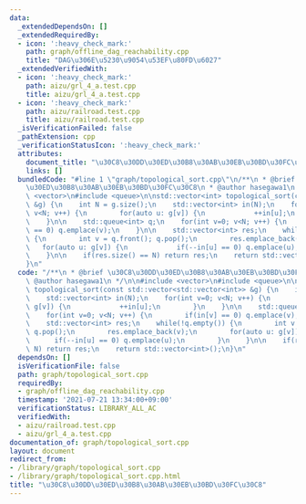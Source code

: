 ```yaml
---
data:
  _extendedDependsOn: []
  _extendedRequiredBy:
  - icon: ':heavy_check_mark:'
    path: graph/offline_dag_reachability.cpp
    title: "DAG\u306E\u5230\u9054\u53EF\u80FD\u6027"
  _extendedVerifiedWith:
  - icon: ':heavy_check_mark:'
    path: aizu/grl_4_a.test.cpp
    title: aizu/grl_4_a.test.cpp
  - icon: ':heavy_check_mark:'
    path: aizu/railroad.test.cpp
    title: aizu/railroad.test.cpp
  _isVerificationFailed: false
  _pathExtension: cpp
  _verificationStatusIcon: ':heavy_check_mark:'
  attributes:
    document_title: "\u30C8\u30DD\u30ED\u30B8\u30AB\u30EB\u30BD\u30FC\u30C8"
    links: []
  bundledCode: "#line 1 \"graph/topological_sort.cpp\"\n/**\n * @brief \u30C8\u30DD\
    \u30ED\u30B8\u30AB\u30EB\u30BD\u30FC\u30C8\n * @author hasegawa1\n */\n\n#include\
    \ <vector>\n#include <queue>\n\nstd::vector<int> topological_sort(const std::vector<std::vector<int>>\
    \ &g) {\n    int N = g.size();\n    std::vector<int> in(N);\n    for(int v=0;\
    \ v<N; v++) {\n        for(auto u: g[v]) {\n            ++in[u];\n        }\n\
    \    }\n\n    std::queue<int> q;\n    for(int v=0; v<N; v++) {\n        if(in[v]\
    \ == 0) q.emplace(v);\n    }\n\n    std::vector<int> res;\n    while(!q.empty())\
    \ {\n        int v = q.front(); q.pop();\n        res.emplace_back(v);\n     \
    \   for(auto u: g[v]) {\n            if(--in[u] == 0) q.emplace(u);\n        }\n\
    \    }\n\n    if(res.size() == N) return res;\n    return std::vector<int>();\n\
    }\n"
  code: "/**\n * @brief \u30C8\u30DD\u30ED\u30B8\u30AB\u30EB\u30BD\u30FC\u30C8\n *\
    \ @author hasegawa1\n */\n\n#include <vector>\n#include <queue>\n\nstd::vector<int>\
    \ topological_sort(const std::vector<std::vector<int>> &g) {\n    int N = g.size();\n\
    \    std::vector<int> in(N);\n    for(int v=0; v<N; v++) {\n        for(auto u:\
    \ g[v]) {\n            ++in[u];\n        }\n    }\n\n    std::queue<int> q;\n\
    \    for(int v=0; v<N; v++) {\n        if(in[v] == 0) q.emplace(v);\n    }\n\n\
    \    std::vector<int> res;\n    while(!q.empty()) {\n        int v = q.front();\
    \ q.pop();\n        res.emplace_back(v);\n        for(auto u: g[v]) {\n      \
    \      if(--in[u] == 0) q.emplace(u);\n        }\n    }\n\n    if(res.size() ==\
    \ N) return res;\n    return std::vector<int>();\n}\n"
  dependsOn: []
  isVerificationFile: false
  path: graph/topological_sort.cpp
  requiredBy:
  - graph/offline_dag_reachability.cpp
  timestamp: '2021-07-21 13:34:00+09:00'
  verificationStatus: LIBRARY_ALL_AC
  verifiedWith:
  - aizu/railroad.test.cpp
  - aizu/grl_4_a.test.cpp
documentation_of: graph/topological_sort.cpp
layout: document
redirect_from:
- /library/graph/topological_sort.cpp
- /library/graph/topological_sort.cpp.html
title: "\u30C8\u30DD\u30ED\u30B8\u30AB\u30EB\u30BD\u30FC\u30C8"
---
```

